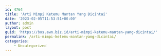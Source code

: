 ```yaml
---
id: 4764
title: 'Arti Mimpi Ketemu Mantan Yang Dicintai'
date: '2023-02-05T11:53:51+00:00'
author: admin
layout: post
guid: 'https://bos.awn.biz.id/arti-mimpi-ketemu-mantan-yang-dicintai/'
permalink: /arti-mimpi-ketemu-mantan-yang-dicintai/
categories:
    - Uncategorized
---
```


